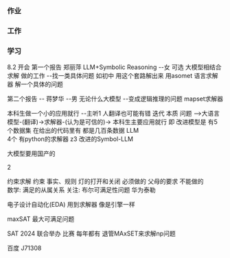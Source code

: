 ### 作业


### 工作


### 学习



8.2 开会
第一个报告 郑丽萍  LLM+Symbolic Reasoning     --女
可选
大模型相结合 求解 
做的工作 --找一类具体问题 如初中 用这个套路解出来
用asomet 语言求解器 解一个具体的问题


第二个报告 --  蒋梦华      --男
无论什么大模型 --变成逻辑推理的问题
mapset求解器 


本科生做一个小的应用就行 --主听1
人翻译也可能有错   迭代
本质 
问题 -->大语言模型-(翻译)->求解器-(认为是可信的)-> 
本科生主要应用就行 即   改进模型是
有5个数据集   在给出的代码里有   都是几百条数据  LLM  
4个  有python的求解器
z3
改进的Symbol-LLM

大模型要用国产的


2

约束求解
约束
事实、规则    灯的打开和关闭
必须做的      父母的要求
不能做的      
数学:
 满足的从属关系
关注: 布尔可满足性问题
华为泰勒


电子设计自动化(EDA)  用到求解器  像是引擎一样


maxSAT  最大可满足问题


SAT 2024 联合举办 比赛 每年都有
退管MAxSET来求解np问题




百度
J71308